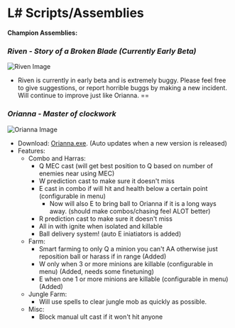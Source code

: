 L# Scripts/Assemblies
==

**Champion Assemblies:**

### *Riven - Story of a Broken Blade (Currently Early Beta)*
![Riven Image](http://i.imgur.com/dCcScoE.jpg)

* Riven is currently in early beta and is extremely buggy. Please feel free to give suggestions, or report horrible buggs by making a new incident. Will continue to improve just like Orianna.
==

### *Orianna - Master of clockwork*
![Orianna Image](https://github.com/trelli/LeagueSharp/blob/stable/Orianna/Orianna/Orianna.jpg?raw=true)

 * Download: [Orianna.exe]. (Auto updates when a new version is released)
 * Features:
    * Combo and Harras:
      * Q MEC cast (will get best position to Q based on number of enemies near using MEC)
      * W prediction cast to make sure it doesn't miss 
      * E cast in combo if will hit and health below a certain point (configurable in menu)
         * Now will also E to bring ball to Orianna if it is a long ways away. (should make combos/chasing feel ALOT better) 
      * R prediction cast to make sure it doesn't miss
      * All in with ignite when isolated and killable
      * Ball delivery system! (auto E iniatiators is added)
    * Farm: 
      * Smart farming to only Q a minion you can't AA otherwise just reposition ball or harass if in range (Added)
      * W only when 3 or more minions are killable (configurable in menu) (Added, needs some finetuning)
      * E when one 1 or more minions are killable (configurable in menu) (Added)
    * Jungle Farm:
      * Will use spells to clear jungle mob as quickly as possible. 
    * Misc:
      * Block manual ult cast if it won't hit anyone 
  
[Orianna.exe]: https://github.com/trelli/LeagueSharp/raw/stable/Orianna/Release/Orianna.exe
